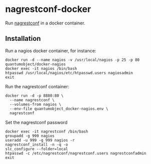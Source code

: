 # nagrestconf-docker

Run [nagrestconf](https://github.com/mclarkson/nagrestconf) in a docker container.

## Installation

Run a nagios docker container, for instance:

```
docker run -d --name nagios -v /usr/local/nagios -p 25 -p 80 quantumobject/docker-nagios
docker exec -it nagios /bin/bash
htpasswd /usr/local/nagios/etc/htpasswd.users nagiosadmin
exit
```

Run the nagrestconf container:

```
docker run -d -p 8880:80 \
  --name nagrestconf \
  --volumes-from nagios \
  --env-file quantumobject_docker-nagios.env \
  nagrestconf
```

Set the nagrestconf password

```
docker exec -it nagrestconf /bin/bash
groupadd -g 999 nagios
useradd -u 999 -g 999 nagios -r
nagrestconf_install -n -q -o
slc_configure --folder=local
htpasswd -c /etc/nagrestconf/nagrestconf.users nagrestconfadmin
exit
```
